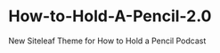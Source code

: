 How-to-Hold-A-Pencil-2.0
========================

New Siteleaf Theme for How to Hold a Pencil Podcast
